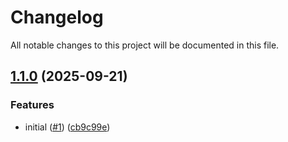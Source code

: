 # Changelog

All notable changes to this project will be documented in this file.

## [1.1.0](https://github.com/acai-solutions/terraform-aws-acf-configservice/compare/1.0.6...1.1.0) (2025-09-21)


### Features

* initial ([#1](https://github.com/acai-solutions/terraform-aws-acf-configservice/issues/1)) ([cb9c99e](https://github.com/acai-solutions/terraform-aws-acf-configservice/commit/cb9c99eb25f8a1ec980a1cd997b355d51016da5f))
